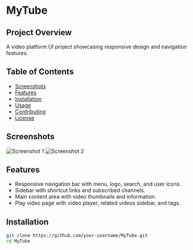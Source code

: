 # MyTube

## Project Overview
A video platform UI project showcasing responsive design and navigation features.

## Table of Contents
- [Screenshots](#screenshots)
- [Features](#features)
- [Installation](#installation)
- [Usage](#usage)
- [Contributing](#contributing)
- [License](#license)

## Screenshots
![Screenshot 1](screenshots/homepage.png)
![Screenshot 2](screenshots/play-video.png)

## Features
- Responsive navigation bar with menu, logo, search, and user icons.
- Sidebar with shortcut links and subscribed channels.
- Main content area with video thumbnails and information.
- Play video page with video player, related videos sidebar, and tags.

## Installation
```bash
git clone https://github.com/your-username/MyTube.git
cd MyTube
